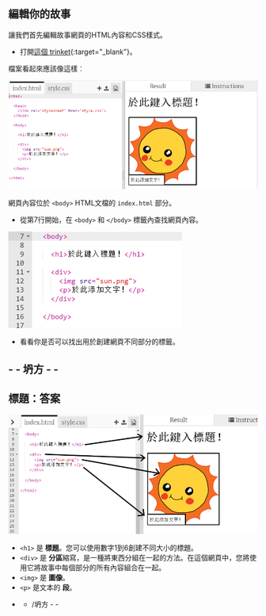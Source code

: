 ## 編輯你的故事

讓我們首先編輯故事網頁的HTML內容和CSS樣式。

+ 打開[這個 trinket](http://jumpto.cc/web-story){:target="_blank"}。

檔案看起來應該像這樣︰

![截圖](images/story-starter.png)

網頁內容位於 `<body>` HTML文檔的 `index.html` 部分。

+ 從第7行開始，在 `<body>` 和 `</body>` 標籤內查找網頁內容。

![截圖](images/story-html.png)

+ 看看你是否可以找出用於創建網頁不同部分的標籤。

## - - 坍方 - -

## 標題：答案

![截圖](images/story-elements.png)

+ `<h1>` 是 **標題**。您可以使用數字1到6創建不同大小的標題。
+ `<div>` 是 **分區**縮寫，是一種將東西分組在一起的方法。在這個網頁中，您將使用它將故事中每個部分的所有內容組合在一起。
+ `<img>` 是 **圖像**。
+ `<p>` 是文本的 **段**。

- - /坍方 - -